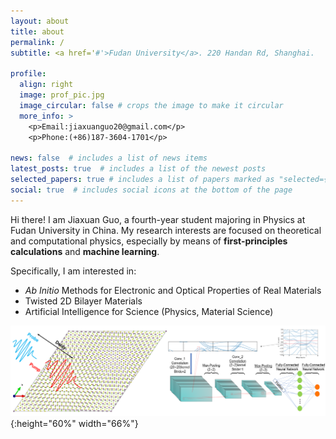 ```yaml
---
layout: about
title: about
permalink: /
subtitle: <a href='#'>Fudan University</a>. 220 Handan Rd, Shanghai.

profile:
  align: right
  image: prof_pic.jpg
  image_circular: false # crops the image to make it circular
  more_info: >
    <p>Email:jiaxuanguo20@gmail.com</p>
    <p>Phone:(+86)187-3604-1701</p>

news: false  # includes a list of news items
latest_posts: true  # includes a list of the newest posts
selected_papers: true # includes a list of papers marked as "selected={true}"
social: true  # includes social icons at the bottom of the page
---
```

Hi there! I am Jiaxuan Guo, a fourth-year student majoring in Physics at Fudan University in China. My research interests are focused on theoretical and computational physics, especially by means of **first-principles calculations** and **machine learning**.

Specifically, I am interested in:
+ *Ab Initio* Methods for Electronic and Optical Properties of Real Materials
+ Twisted 2D Bilayer Materials
+ Artificial Intelligence for Science (Physics, Material Science)

![Research Topics](RP.png){:height="60%" width="66%"}
